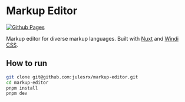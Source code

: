 # Markup Editor

[![Github Pages](https://github.com/julesrx/markup-editor/actions/workflows/gh-pages.yml/badge.svg)](https://julesrx.github.io/markup-editor/)

Markup editor for diverse markup languages.
Built with [Nuxt](https://nuxt.com/) and [Windi CSS](https://windicss.org/).

## How to run

```bash
git clone git@github.com:julesrx/markup-editor.git
cd markup-editor
pnpm install
pnpm dev
```
